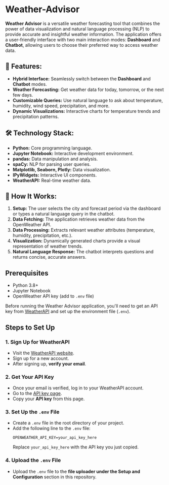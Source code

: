 # Weather-Advisor
**Weather Advisor** is a versatile weather forecasting tool that combines the power of data visualization and natural language processing (NLP) to provide accurate and insightful weather information. The application offers a user-friendly interface with two main interaction modes: **Dashboard** and **Chatbot**, allowing users to choose their preferred way to access weather data.

## 📌 Features:
- **Hybrid Interface:** Seamlessly switch between the **Dashboard** and **Chatbot** modes.
- **Weather Forecasting:** Get weather data for today, tomorrow, or the next few days.
- **Customizable Queries:** Use natural language to ask about temperature, humidity, wind speed, precipitation, and more.
- **Dynamic Visualizations:** Interactive charts for temperature trends and precipitation patterns.

## 🛠️ Technology Stack:
- **Python:** Core programming language.
- **Jupyter Notebook:** Interactive development environment.
- **pandas:** Data manipulation and analysis.
- **spaCy:** NLP for parsing user queries.
- **Matplotlib, Seaborn, Plotly:** Data visualization.
- **IPyWidgets:** Interactive UI components.
- **WeatherAPI:** Real-time weather data.

## 🚀 How It Works:
1. **Setup:** The user selects the city and forecast period via the dashboard or types a natural language query in the chatbot.
2. **Data Fetching:** The application retrieves weather data from the OpenWeather API.
3. **Data Processing:** Extracts relevant weather attributes (temperature, humidity, precipitation, etc.).
4. **Visualization:** Dynamically generated charts provide a visual representation of weather trends.
5. **Natural Language Response:** The chatbot interprets questions and returns concise, accurate answers.

## Prerequisites
- Python 3.8+
- Jupyter Notebook
- OpenWeather API key (add to `.env` file)

Before running the Weather Advisor application, you'll need to get an API key from [WeatherAPI](https://www.weatherapi.com/) and set up the environment file (`.env`).

## Steps to Set Up

### 1. **Sign Up for WeatherAPI**
   - Visit the [WeatherAPI website](https://www.weatherapi.com/).
   - Sign up for a new account.
   - After signing up, **verify your email**.

### 2. **Get Your API Key**
   - Once your email is verified, log in to your WeatherAPI account.
   - Go to the [API key page](https://www.weatherapi.com/my/).
   - Copy your **API key** from this page.

### 3. **Set Up the `.env` File**
   - Create a `.env` file in the root directory of your project.
   - Add the following line to the `.env` file:
     ```
     OPENWEATHER_API_KEY=your_api_key_here
     ```
     Replace `your_api_key_here` with the API key you just copied.

### 4. **Upload the `.env` File**
   - Upload the `.env` file to the **file uploader under the Setup and Configuration** section in this repository.
